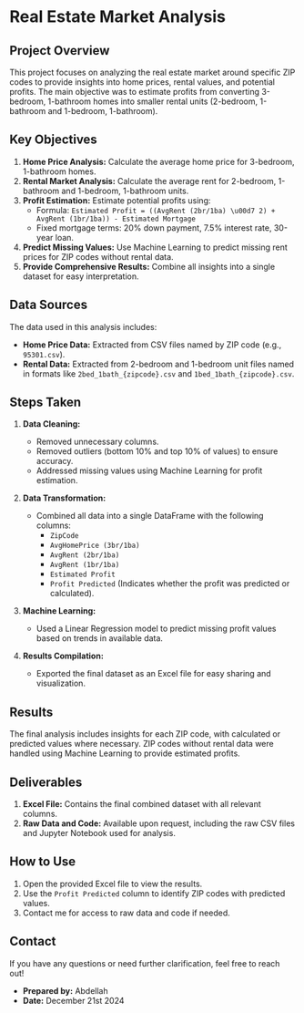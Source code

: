 # Real Estate Market Analysis

## Project Overview
This project focuses on analyzing the real estate market around specific ZIP codes to provide insights into home prices, rental values, and potential profits. The main objective was to estimate profits from converting 3-bedroom, 1-bathroom homes into smaller rental units (2-bedroom, 1-bathroom and 1-bedroom, 1-bathroom).

## Key Objectives
1. **Home Price Analysis:** Calculate the average home price for 3-bedroom, 1-bathroom homes.
2. **Rental Market Analysis:** Calculate the average rent for 2-bedroom, 1-bathroom and 1-bedroom, 1-bathroom units.
3. **Profit Estimation:** Estimate potential profits using:
   - Formula: `Estimated Profit = ((AvgRent (2br/1ba) \u00d7 2) + AvgRent (1br/1ba)) - Estimated Mortgage`
   - Fixed mortgage terms: 20% down payment, 7.5% interest rate, 30-year loan.
4. **Predict Missing Values:** Use Machine Learning to predict missing rent prices for ZIP codes without rental data.
5. **Provide Comprehensive Results:** Combine all insights into a single dataset for easy interpretation.

## Data Sources
The data used in this analysis includes:
- **Home Price Data:** Extracted from CSV files named by ZIP code (e.g., `95301.csv`).
- **Rental Data:** Extracted from 2-bedroom and 1-bedroom unit files named in formats like `2bed_1bath_{zipcode}.csv` and `1bed_1bath_{zipcode}.csv`.

## Steps Taken
1. **Data Cleaning:**
   - Removed unnecessary columns.
   - Removed outliers (bottom 10% and top 10% of values) to ensure accuracy.
   - Addressed missing values using Machine Learning for profit estimation.

2. **Data Transformation:**
   - Combined all data into a single DataFrame with the following columns:
     - `ZipCode`
     - `AvgHomePrice (3br/1ba)`
     - `AvgRent (2br/1ba)`
     - `AvgRent (1br/1ba)`
     - `Estimated Profit`
     - `Profit Predicted` (Indicates whether the profit was predicted or calculated).

3. **Machine Learning:**
   - Used a Linear Regression model to predict missing profit values based on trends in available data.

4. **Results Compilation:**
   - Exported the final dataset as an Excel file for easy sharing and visualization.

## Results
The final analysis includes insights for each ZIP code, with calculated or predicted values where necessary. ZIP codes without rental data were handled using Machine Learning to provide estimated profits.

## Deliverables
1. **Excel File:** Contains the final combined dataset with all relevant columns.
2. **Raw Data and Code:** Available upon request, including the raw CSV files and Jupyter Notebook used for analysis.

## How to Use
1. Open the provided Excel file to view the results.
2. Use the `Profit Predicted` column to identify ZIP codes with predicted values.
3. Contact me for access to raw data and code if needed.

## Contact
If you have any questions or need further clarification, feel free to reach out!

- **Prepared by:** Abdellah
- **Date:** December 21st 2024


